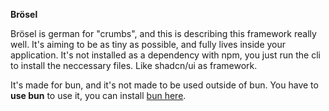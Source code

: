 **Brösel**

Brösel is german for "crumbs", and this is describing this framework really well. It's aiming to be as tiny as possible, and fully lives inside your application. It's not installed as a dependency with npm, you just run the cli to install the neccessary files. Like shadcn/ui as framework.

It's made for bun, and it's not made to be used outside of bun. You have to **use bun** to use it, you can install [bun here](https://bun.sh).